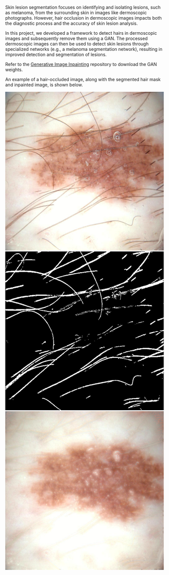 Skin lesion segmentation focuses on identifying and isolating lesions, such as melanoma, from the surrounding skin in images like dermoscopic photographs. However, hair occlusion in dermoscopic images impacts both the diagnostic process and the accuracy of skin lesion analysis.

In this project, we developed a framework to detect hairs in dermoscopic images and subsequently remove them using a GAN. The processed dermoscopic images can then be used to detect skin lesions through specialized networks (e.g., a melanoma segmentation network), resulting in improved detection and segmentation of lesions.

Refer to the [Generative Image Inpainting](https://github.com/JiahuiYu/generative_inpainting) repository to download the GAN weights.

An example of a hair-occluded image, along with the segmented hair mask and inpainted image, is shown below.

![original](./ISIC_0011327_original.png)
![mask](./ISIC_0011327_mask.png)
![inpainted](./ISIC_0011327_inpainted.png)
